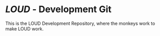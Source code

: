 # _LOUD_ - Development Git

This is the LOUD Development Repository, where the monkeys work to make LOUD work.
